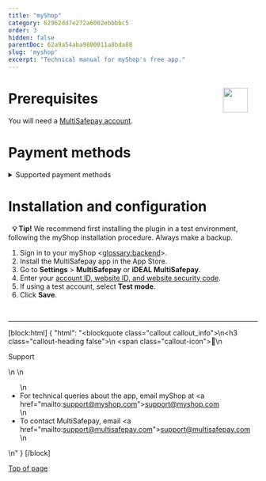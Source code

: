 ```yaml
---
title: "myShop"
category: 62962dd7e272a6002ebbbbc5
order: 3
hidden: false
parentDoc: 62a9a54aba9800011a8bda88
slug: 'myshop'
excerpt: "Technical manual for myShop's free app."
---
```

<img src="https://raw.githubusercontent.com/MultiSafepay/docs/master/static/logo/Integrations/myShop.svg" width="50" align="right" style="margin: 20px; max-height: 75px"/>

# Prerequisites

You will need a [MultiSafepay account](/docs/getting-started-guide/).

# Payment methods

<details id="supported-payment-methods">
<summary>Supported payment methods</summary>
<br>


- Cards: [American Express](/docs/card-payments/), [Mastercard](/docs/card-payments/), and [Visa](/docs/card-payments/)
- <<glossary:BNPL>>: [Klarna](/docs/klarna/) and [Pay After Delivery](/docs/pay-after-delivery/)
- Wallets: [PayPal](/docs/paypal/)
- Prepaid cards: [123TCS](/docs/gift-cards/), [Intersolve](/docs/gift-cards/), and [Fashioncheque](/docs/gift-cards/)
- Banking methods:
    - [Bancontact](/docs/bancontact/)
    - [Bank transfer](/docs/bank-transfer/)
    - [Przelewy24](/docs/dotpay/)
    - [EPS](/docs/eps/)
    - [Giropay](/docs/giropay/)
    - [iDEAL](/docs/ideal/)
    - [Maestro](/docs/card-payments/)
    - [Direct debit](/docs/direct-debit/)
    - [Sofort](/docs/sofort/)
</details>

# Installation and configuration

&nbsp; **💡 Tip!** We recommend first installing the plugin in a test environment, following the myShop installation procedure. Always make a backup.

1. Sign in to your myShop <<glossary:backend>>.
2. Install the MultiSafepay app in the App Store.
3. Go to **Settings** > **MultiSafepay** or **iDEAL MultiSafepay**.
4. Enter your [account ID, website ID, and website security code](/docs/sites#site-id-api-key-and-security-code).  
5. If using a test account, select **Test mode**.
6. Click **Save**.
<br>

---

[block:html]
{
  "html": "<blockquote class=\"callout callout_info\">\n<h3 class=\"callout-heading false\">\n        <span class=\"callout-icon\">💬</span>\n        <p>Support</p>\n    </h3>\n  <ul>\n    <li>For technical queries about the app, email myShop at <a href=\"mailto:support@myshop.com\">support@myshop.com</a></li>\n    <li>To contact MultiSafepay, email <a href=\"mailto:support@multisafepay.com\">support@multisafepay.com</a></li>\n  </ul>  \n</blockquote>"
}
[/block]

[Top of page](#)